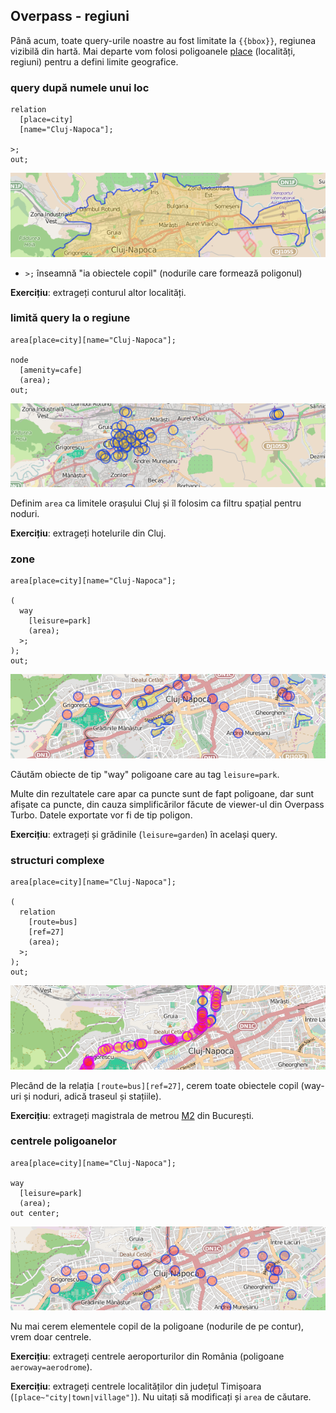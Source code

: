 ## Overpass - regiuni

Până acum, toate query-urile noastre au fost limitate la `{{bbox}}`, regiunea
vizibilă din hartă. Mai departe vom folosi poligoanele
[place](http://wiki.openstreetmap.org/wiki/Key:place) (localități, regiuni)
pentru a defini limite geografice.


### query după numele unui loc
```
relation
  [place=city]
  [name="Cluj-Napoca"];

>;
out;
```

![Poligon Cluj](screenshots/place=city,name="Cluj-Napoca".png)

* `>;` înseamnă "ia obiectele copil" (nodurile care formează poligonul)

**Exercițiu**: extrageți conturul altor localități.


### limită query la o regiune
```
area[place=city][name="Cluj-Napoca"];

node
  [amenity=cafe]
  (area);
out;
```

![Cafenele din Cluj](screenshots/cluj-amenity=cafe.png)

Definim `area` ca limitele orașului Cluj și îl folosim ca filtru spațial pentru
noduri.

**Exercițiu**: extrageți hotelurile din Cluj.


### zone
```
area[place=city][name="Cluj-Napoca"];

(
  way
    [leisure=park]
    (area);
  >;
);
out;
```

![Parcuri din Cluj](screenshots/cluj-leisure=park.png)

Căutăm obiecte de tip "way" poligoane care au tag `leisure=park`.

Multe din rezultatele care apar ca puncte sunt de fapt poligoane, dar sunt
afișate ca puncte, din cauza simplificărilor făcute de viewer-ul din Overpass
Turbo. Datele exportate vor fi de tip poligon.

**Exercițiu**: extrageți și grădinile (`leisure=garden`) în același query.


### structuri complexe
```
area[place=city][name="Cluj-Napoca"];

(
  relation
    [route=bus]
    [ref=27]
    (area);
  >;
);
out;
```

![Autobuzul 27](screenshots/cluj-route=bus,ref=27.png)

Plecând de la relația `[route=bus][ref=27]`, cerem toate obiectele copil
(way-uri și noduri, adică traseul și stațiile).

**Exercițiu**: extrageți magistrala de metrou
[M2](http://www.openstreetmap.org/relation/2947020) din București.


### centrele poligoanelor
```
area[place=city][name="Cluj-Napoca"];

way
  [leisure=park]
  (area);
out center;
```

![Centrele parcurilor din Cluj](screenshots/cluj-leisure=park-center.png)

Nu mai cerem elementele copil de la poligoane (nodurile de pe contur), vrem
doar centrele.

**Exercițiu**: extrageți centrele aeroporturilor din România (poligoane
`aeroway=aerodrome`).

**Exercițiu**: extrageți centrele localităților din județul Timișoara
(`[place~"city|town|village"]`). Nu uitați să modificați și `area` de căutare.
